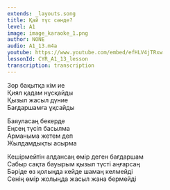 ```yaml
---
extends: _layouts.song
title: Қай түс сәнде?
level: A1
image: image_karaoke_1.png
author: NONE
audio: A1_13.m4a
youtube: https://www.youtube.com/embed/efHLV4jTRxw
lessonId: CYR_A1_13_lesson
transcription: transcription 
---
```

Зор бақытқа кім ие  
Қиял қадам нұсқайды  
Қызыл жасыл дүние  
Бағдаршамға ұқсайды  
   
Баяуласаң бекерде  
Еңсең түсіп басылма  
Арманыма жетем деп  
Жылдамдықты асырма  
   
Кешірмейтін алдансаң өмір деген бағдаршам  
Сабыр сақта бауырым қызыл түсті аңғарсаң  
Бәріде өз қолыңда кейде шамаң келмейді  
Сенің өмір жолыңда жасыл жана бермейді